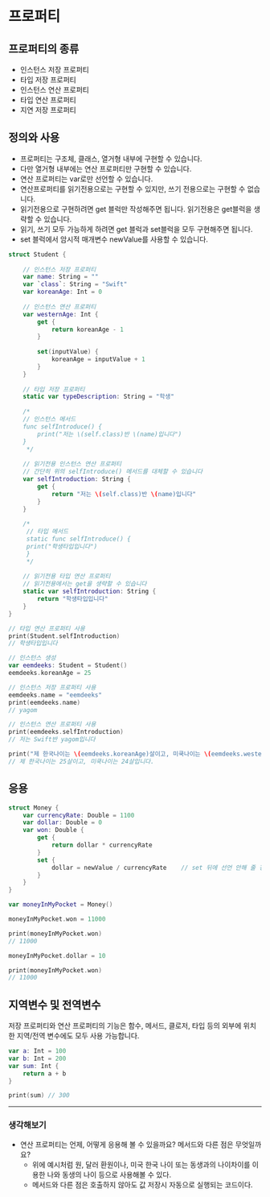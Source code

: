 # 프로퍼티

## 프로퍼티의 종류
- 인스턴스 저장 프로퍼티
- 타입 저장 프로퍼티
- 인스턴스 연산 프로퍼티
- 타입 연산 프로퍼티
- 지연 저장 프로퍼티

## 정의와 사용
- 프로퍼티는 구조체, 클래스, 열거형 내부에 구현할 수 있습니다.
- 다만 열거형 내부에는 연산 프로퍼티만 구현할 수 있습니다.
- 연산 프로퍼티는 var로만 선언할 수 있습니다.
- 연산프로퍼티를 읽기전용으로는 구현할 수 있지만, 쓰기 전용으로는 구현할 수 없습니다.
- 읽기전용으로 구현하려면 get 블럭만 작성해주면 됩니다. 읽기전용은 get블럭을 생략할 수 있습니다.
- 읽기, 쓰기 모두 가능하게 하려면 get 블럭과 set블럭을 모두 구현해주면 됩니다.
- set 블럭에서 암시적 매개변수 newValue를 사용할 수 있습니다.
```swift
struct Student {
    
    // 인스턴스 저장 프로퍼티
    var name: String = ""
    var `class`: String = "Swift"
    var koreanAge: Int = 0
    
    // 인스턴스 연산 프로퍼티
    var westernAge: Int {
        get {
            return koreanAge - 1
        }
        
        set(inputValue) {
            koreanAge = inputValue + 1
        }
    }
    
    // 타입 저장 프로퍼티
    static var typeDescription: String = "학생"
    
    /*
    // 인스턴스 메서드
    func selfIntroduce() {
        print("저는 \(self.class)반 \(name)입니다")
    }
     */
    
    // 읽기전용 인스턴스 연산 프로퍼티
    // 간단히 위의 selfIntroduce() 메서드를 대체할 수 있습니다
    var selfIntroduction: String {
        get {
            return "저는 \(self.class)반 \(name)입니다"
        }
    }
        
    /*
     // 타입 메서드
     static func selfIntroduce() {
     print("학생타입입니다")
     }
     */
    
    // 읽기전용 타입 연산 프로퍼티
    // 읽기전용에서는 get을 생략할 수 있습니다
    static var selfIntroduction: String {
        return "학생타입입니다"
    }
}

// 타입 연산 프로퍼티 사용
print(Student.selfIntroduction)
// 학생타입입니다

// 인스턴스 생성
var eemdeeks: Student = Student()
eemdeeks.koreanAge = 25

// 인스턴스 저장 프로퍼티 사용
eemdeeks.name = "eemdeeks"
print(eemdeeks.name)
// yagom

// 인스턴스 연산 프로퍼티 사용
print(eemdeeks.selfIntroduction)
// 저는 Swift반 yagom입니다

print("제 한국나이는 \(eemdeeks.koreanAge)살이고, 미쿡나이는 \(eemdeeks.westernAge)살입니다.")
// 제 한국나이는 25살이고, 미쿡나이는 24살입니다.
``` 

## 응용
```swift
struct Money {
    var currencyRate: Double = 1100
    var dollar: Double = 0
    var won: Double {
        get {
            return dollar * currencyRate
        }
        set {
            dollar = newValue / currencyRate    // set 뒤에 선언 안해 줄 경우 newValue로 사용가능
        }
    }
}

var moneyInMyPocket = Money()

moneyInMyPocket.won = 11000

print(moneyInMyPocket.won)
// 11000

moneyInMyPocket.dollar = 10

print(moneyInMyPocket.won)
// 11000
```

## 지역변수 및 전역변수

저장 프로퍼티와 연산 프로퍼티의 기능은 함수, 메서드, 클로저, 타입 등의 외부에 위치한 지역/전역 변수에도 모두 사용 가능합니다.
```swift
var a: Int = 100
var b: Int = 200
var sum: Int {
    return a + b
}

print(sum) // 300
```
***
### 생각해보기
- 연산 프로퍼티는 언제, 어떻게 응용해 볼 수 있을까요? 메서드와 다른 점은 무엇일까요?
    - 위에 예시처럼 원, 달러 환원이나, 미국 한국 나이 또는 동생과의 나이차이를 이용한 나와 동생의 나이 등으로 사용해볼 수 있다.
    - 메서드와 다른 점은 호출하지 않아도 값 저장시 자동으로 실행되는 코드이다.